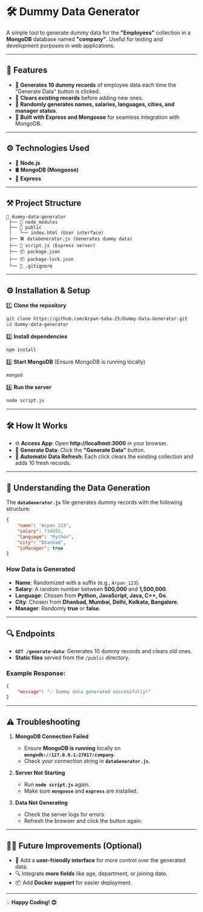# 🛠️ **Dummy Data Generator**  

A simple tool to generate dummy data for the **"Employees"** collection in a **MongoDB** database named **"company"**. Useful for testing and development purposes in web applications.

---

## 🚀 **Features**  

- 🔹 **Generates 10 dummy records** of employee data each time the "Generate Data" button is clicked.  
- 🔹 **Clears existing records** before adding new ones.  
- 🔹 **Randomly generates names, salaries, languages, cities, and manager status**.  
- 🔹 **Built with Express and Mongoose** for seamless integration with MongoDB.  

---

## ⚙️ **Technologies Used**  

- 🐍 **Node.js**  
- 🛢️ **MongoDB (Mongoose)**  
- 🚀 **Express**  

---

## ⚒️ **Project Structure**  

```
📂 dummy-data-generator  
 ├── 📂 node_modules  
 ├── 📂 public  
 │   └── index.html (User interface)  
 ├── 🛠️ dataGenerator.js (Generates dummy data)  
 ├── 🚀 script.js (Express server)  
 ├── 📦 package.json  
 ├── 📦 package-lock.json  
 └── 📄 .gitignore  
```

---

## ⚙️ **Installation & Setup**  

1️⃣ **Clone the repository**  
```bash
git clone https://github.com/Arpan-Saha-25/Dummy-Data-Generator.git
cd dummy-data-generator
```

2️⃣ **Install dependencies**  
```bash
npm install
```

3️⃣ **Start MongoDB** (Ensure MongoDB is running locally)  
```bash
mongod
```

4️⃣ **Run the server**  
```bash
node script.js
```

---

## 🛠️ **How It Works**  

- 🌐 **Access App**: Open **http://localhost:3000** in your browser.  
- 🎯 **Generate Data**: Click the **"Generate Data"** button.  
- 🔄 **Automatic Data Refresh**: Each click clears the existing collection and adds 10 fresh records.  

---

## 🧠 **Understanding the Data Generation**  

The **`dataGenerator.js`** file generates dummy records with the following structure:  

```json
{
    "name": "Arpan_123",
    "salary": 734892,
    "language": "Python",
    "city": "Dhanbad",
    "isManager": true
}
```

### **How Data is Generated**  
- **Name**: Randomized with a suffix (e.g., `Arpan_123`).  
- **Salary**: A random number between **500,000** and **1,500,000**.  
- **Language**: Chosen from **Python, JavaScript, Java, C++, Go**.  
- **City**: Chosen from **Dhanbad, Mumbai, Delhi, Kolkata, Bangalore**.  
- **Manager**: Randomly **true** or **false**.  

---

## 🔍 **Endpoints**  

- **`GET /generate-data`**: Generates 10 dummy records and clears old ones.  
- **Static files** served from the `/public` directory.  

### **Example Response:**  
```json
{
    "message": "✅ Dummy data generated successfully!"
}
```

---

## ⚠️ **Troubleshooting**  

1. **MongoDB Connection Failed**  
   - Ensure **MongoDB is running** locally on **`mongodb://127.0.0.1:27017/company`**.  
   - Check your connection string in **`dataGenerator.js`**.  

2. **Server Not Starting**  
   - Run **`node script.js`** again.  
   - Make sure **`mongoose`** and **`express`** are installed.  

3. **Data Not Generating**  
   - Check the server logs for errors.  
   - Refresh the browser and click the button again.  

---

## 👨‍💻 **Future Improvements (Optional)**  

- 🚀 Add a **user-friendly interface** for more control over the generated data.  
- 🔍 Integrate **more fields** like age, department, or joining date.  
- 📦 Add **Docker support** for easier deployment.  

---

💡 **Happy Coding! 😊**